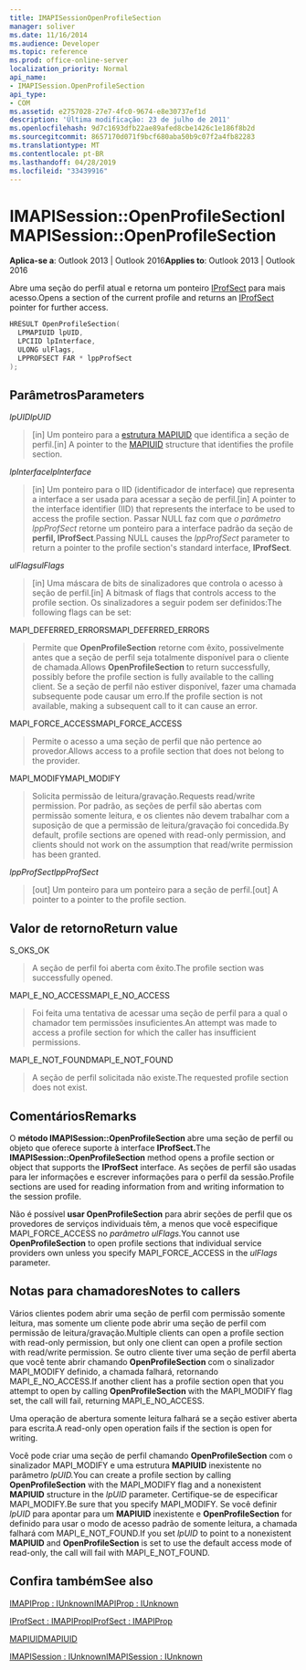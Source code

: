 ```yaml
---
title: IMAPISessionOpenProfileSection
manager: soliver
ms.date: 11/16/2014
ms.audience: Developer
ms.topic: reference
ms.prod: office-online-server
localization_priority: Normal
api_name:
- IMAPISession.OpenProfileSection
api_type:
- COM
ms.assetid: e2757028-27e7-4fc0-9674-e8e30737ef1d
description: 'Última modificação: 23 de julho de 2011'
ms.openlocfilehash: 9d7c1693dfb22ae89afed8cbe1426c1e186f8b2d
ms.sourcegitcommit: 8657170d071f9bcf680aba50b9c07f2a4fb82283
ms.translationtype: MT
ms.contentlocale: pt-BR
ms.lasthandoff: 04/28/2019
ms.locfileid: "33439916"
---
```

# <a name="imapisessionopenprofilesection"></a><span data-ttu-id="bb3a1-103">IMAPISession::OpenProfileSection</span><span class="sxs-lookup"><span data-stu-id="bb3a1-103">IMAPISession::OpenProfileSection</span></span>

  
  
<span data-ttu-id="bb3a1-104">**Aplica-se a**: Outlook 2013 | Outlook 2016</span><span class="sxs-lookup"><span data-stu-id="bb3a1-104">**Applies to**: Outlook 2013 | Outlook 2016</span></span> 
  
<span data-ttu-id="bb3a1-105">Abre uma seção do perfil atual e retorna um ponteiro [IProfSect](iprofsectimapiprop.md) para mais acesso.</span><span class="sxs-lookup"><span data-stu-id="bb3a1-105">Opens a section of the current profile and returns an [IProfSect](iprofsectimapiprop.md) pointer for further access.</span></span> 
  
```cpp
HRESULT OpenProfileSection(
  LPMAPIUID lpUID,
  LPCIID lpInterface,
  ULONG ulFlags,
  LPPROFSECT FAR * lppProfSect
);
```

## <a name="parameters"></a><span data-ttu-id="bb3a1-106">Parâmetros</span><span class="sxs-lookup"><span data-stu-id="bb3a1-106">Parameters</span></span>

 <span data-ttu-id="bb3a1-107">_lpUID_</span><span class="sxs-lookup"><span data-stu-id="bb3a1-107">_lpUID_</span></span>
  
> <span data-ttu-id="bb3a1-108">[in] Um ponteiro para a [estrutura MAPIUID](mapiuid.md) que identifica a seção de perfil.</span><span class="sxs-lookup"><span data-stu-id="bb3a1-108">[in] A pointer to the [MAPIUID](mapiuid.md) structure that identifies the profile section.</span></span> 
    
 <span data-ttu-id="bb3a1-109">_lpInterface_</span><span class="sxs-lookup"><span data-stu-id="bb3a1-109">_lpInterface_</span></span>
  
> <span data-ttu-id="bb3a1-110">[in] Um ponteiro para o IID (identificador de interface) que representa a interface a ser usada para acessar a seção de perfil.</span><span class="sxs-lookup"><span data-stu-id="bb3a1-110">[in] A pointer to the interface identifier (IID) that represents the interface to be used to access the profile section.</span></span> <span data-ttu-id="bb3a1-111">Passar NULL faz com que  _o parâmetro lppProfSect_ retorne um ponteiro para a interface padrão da seção de **perfil, IProfSect**.</span><span class="sxs-lookup"><span data-stu-id="bb3a1-111">Passing NULL causes the  _lppProfSect_ parameter to return a pointer to the profile section's standard interface, **IProfSect**.</span></span>
    
 <span data-ttu-id="bb3a1-112">_ulFlags_</span><span class="sxs-lookup"><span data-stu-id="bb3a1-112">_ulFlags_</span></span>
  
> <span data-ttu-id="bb3a1-113">[in] Uma máscara de bits de sinalizadores que controla o acesso à seção de perfil.</span><span class="sxs-lookup"><span data-stu-id="bb3a1-113">[in] A bitmask of flags that controls access to the profile section.</span></span> <span data-ttu-id="bb3a1-114">Os sinalizadores a seguir podem ser definidos:</span><span class="sxs-lookup"><span data-stu-id="bb3a1-114">The following flags can be set:</span></span>
    
<span data-ttu-id="bb3a1-115">MAPI_DEFERRED_ERRORS</span><span class="sxs-lookup"><span data-stu-id="bb3a1-115">MAPI_DEFERRED_ERRORS</span></span> 
  
> <span data-ttu-id="bb3a1-116">Permite que **OpenProfileSection** retorne com êxito, possivelmente antes que a seção de perfil seja totalmente disponível para o cliente de chamada.</span><span class="sxs-lookup"><span data-stu-id="bb3a1-116">Allows **OpenProfileSection** to return successfully, possibly before the profile section is fully available to the calling client.</span></span> <span data-ttu-id="bb3a1-117">Se a seção de perfil não estiver disponível, fazer uma chamada subsequente pode causar um erro.</span><span class="sxs-lookup"><span data-stu-id="bb3a1-117">If the profile section is not available, making a subsequent call to it can cause an error.</span></span> 
    
<span data-ttu-id="bb3a1-118">MAPI_FORCE_ACCESS</span><span class="sxs-lookup"><span data-stu-id="bb3a1-118">MAPI_FORCE_ACCESS</span></span>
  
> <span data-ttu-id="bb3a1-119">Permite o acesso a uma seção de perfil que não pertence ao provedor.</span><span class="sxs-lookup"><span data-stu-id="bb3a1-119">Allows access to a profile section that does not belong to the provider.</span></span>
    
<span data-ttu-id="bb3a1-120">MAPI_MODIFY</span><span class="sxs-lookup"><span data-stu-id="bb3a1-120">MAPI_MODIFY</span></span> 
  
> <span data-ttu-id="bb3a1-121">Solicita permissão de leitura/gravação.</span><span class="sxs-lookup"><span data-stu-id="bb3a1-121">Requests read/write permission.</span></span> <span data-ttu-id="bb3a1-122">Por padrão, as seções de perfil são abertas com permissão somente leitura, e os clientes não devem trabalhar com a suposição de que a permissão de leitura/gravação foi concedida.</span><span class="sxs-lookup"><span data-stu-id="bb3a1-122">By default, profile sections are opened with read-only permission, and clients should not work on the assumption that read/write permission has been granted.</span></span> 
    
 <span data-ttu-id="bb3a1-123">_lppProfSect_</span><span class="sxs-lookup"><span data-stu-id="bb3a1-123">_lppProfSect_</span></span>
  
> <span data-ttu-id="bb3a1-124">[out] Um ponteiro para um ponteiro para a seção de perfil.</span><span class="sxs-lookup"><span data-stu-id="bb3a1-124">[out] A pointer to a pointer to the profile section.</span></span>
    
## <a name="return-value"></a><span data-ttu-id="bb3a1-125">Valor de retorno</span><span class="sxs-lookup"><span data-stu-id="bb3a1-125">Return value</span></span>

<span data-ttu-id="bb3a1-126">S_OK</span><span class="sxs-lookup"><span data-stu-id="bb3a1-126">S_OK</span></span> 
  
> <span data-ttu-id="bb3a1-127">A seção de perfil foi aberta com êxito.</span><span class="sxs-lookup"><span data-stu-id="bb3a1-127">The profile section was successfully opened.</span></span>
    
<span data-ttu-id="bb3a1-128">MAPI_E_NO_ACCESS</span><span class="sxs-lookup"><span data-stu-id="bb3a1-128">MAPI_E_NO_ACCESS</span></span> 
  
> <span data-ttu-id="bb3a1-129">Foi feita uma tentativa de acessar uma seção de perfil para a qual o chamador tem permissões insuficientes.</span><span class="sxs-lookup"><span data-stu-id="bb3a1-129">An attempt was made to access a profile section for which the caller has insufficient permissions.</span></span>
    
<span data-ttu-id="bb3a1-130">MAPI_E_NOT_FOUND</span><span class="sxs-lookup"><span data-stu-id="bb3a1-130">MAPI_E_NOT_FOUND</span></span> 
  
> <span data-ttu-id="bb3a1-131">A seção de perfil solicitada não existe.</span><span class="sxs-lookup"><span data-stu-id="bb3a1-131">The requested profile section does not exist.</span></span>
    
## <a name="remarks"></a><span data-ttu-id="bb3a1-132">Comentários</span><span class="sxs-lookup"><span data-stu-id="bb3a1-132">Remarks</span></span>

<span data-ttu-id="bb3a1-133">O **método IMAPISession::OpenProfileSection** abre uma seção de perfil ou objeto que oferece suporte à interface **IProfSect.**</span><span class="sxs-lookup"><span data-stu-id="bb3a1-133">The **IMAPISession::OpenProfileSection** method opens a profile section or object that supports the **IProfSect** interface.</span></span> <span data-ttu-id="bb3a1-134">As seções de perfil são usadas para ler informações e escrever informações para o perfil da sessão.</span><span class="sxs-lookup"><span data-stu-id="bb3a1-134">Profile sections are used for reading information from and writing information to the session profile.</span></span> 
  
<span data-ttu-id="bb3a1-135">Não é possível **usar OpenProfileSection** para abrir seções de perfil que os provedores de serviços individuais têm, a menos que você especifique MAPI_FORCE_ACCESS no _parâmetro ulFlags._</span><span class="sxs-lookup"><span data-stu-id="bb3a1-135">You cannot use **OpenProfileSection** to open profile sections that individual service providers own unless you specify MAPI_FORCE_ACCESS in the  _ulFlags_ parameter.</span></span> 
  
## <a name="notes-to-callers"></a><span data-ttu-id="bb3a1-136">Notas para chamadores</span><span class="sxs-lookup"><span data-stu-id="bb3a1-136">Notes to callers</span></span>

<span data-ttu-id="bb3a1-137">Vários clientes podem abrir uma seção de perfil com permissão somente leitura, mas somente um cliente pode abrir uma seção de perfil com permissão de leitura/gravação.</span><span class="sxs-lookup"><span data-stu-id="bb3a1-137">Multiple clients can open a profile section with read-only permission, but only one client can open a profile section with read/write permission.</span></span> <span data-ttu-id="bb3a1-138">Se outro cliente tiver uma seção de perfil aberta que você tente abrir chamando **OpenProfileSection** com o sinalizador MAPI_MODIFY definido, a chamada falhará, retornando MAPI_E_NO_ACCESS.</span><span class="sxs-lookup"><span data-stu-id="bb3a1-138">If another client has a profile section open that you attempt to open by calling **OpenProfileSection** with the MAPI_MODIFY flag set, the call will fail, returning MAPI_E_NO_ACCESS.</span></span> 
  
<span data-ttu-id="bb3a1-139">Uma operação de abertura somente leitura falhará se a seção estiver aberta para escrita.</span><span class="sxs-lookup"><span data-stu-id="bb3a1-139">A read-only open operation fails if the section is open for writing.</span></span> 
  
<span data-ttu-id="bb3a1-140">Você pode criar uma seção de perfil chamando **OpenProfileSection** com o sinalizador MAPI_MODIFY e uma estrutura **MAPIUID** inexistente no parâmetro _lpUID._</span><span class="sxs-lookup"><span data-stu-id="bb3a1-140">You can create a profile section by calling **OpenProfileSection** with the MAPI_MODIFY flag and a nonexistent **MAPIUID** structure in the  _lpUID_ parameter.</span></span> <span data-ttu-id="bb3a1-141">Certifique-se de especificar MAPI_MODIFY.</span><span class="sxs-lookup"><span data-stu-id="bb3a1-141">Be sure that you specify MAPI_MODIFY.</span></span> <span data-ttu-id="bb3a1-142">Se você definir  _lpUID_ para apontar para um **MAPIUID** inexistente e **OpenProfileSection** for definido para usar o modo de acesso padrão de somente leitura, a chamada falhará com MAPI_E_NOT_FOUND.</span><span class="sxs-lookup"><span data-stu-id="bb3a1-142">If you set  _lpUID_ to point to a nonexistent **MAPIUID** and **OpenProfileSection** is set to use the default access mode of read-only, the call will fail with MAPI_E_NOT_FOUND.</span></span> 
  
## <a name="see-also"></a><span data-ttu-id="bb3a1-143">Confira também</span><span class="sxs-lookup"><span data-stu-id="bb3a1-143">See also</span></span>



[<span data-ttu-id="bb3a1-144">IMAPIProp : IUnknown</span><span class="sxs-lookup"><span data-stu-id="bb3a1-144">IMAPIProp : IUnknown</span></span>](imapipropiunknown.md)
  
[<span data-ttu-id="bb3a1-145">IProfSect : IMAPIProp</span><span class="sxs-lookup"><span data-stu-id="bb3a1-145">IProfSect : IMAPIProp</span></span>](iprofsectimapiprop.md)
  
[<span data-ttu-id="bb3a1-146">MAPIUID</span><span class="sxs-lookup"><span data-stu-id="bb3a1-146">MAPIUID</span></span>](mapiuid.md)
  
[<span data-ttu-id="bb3a1-147">IMAPISession : IUnknown</span><span class="sxs-lookup"><span data-stu-id="bb3a1-147">IMAPISession : IUnknown</span></span>](imapisessioniunknown.md)

